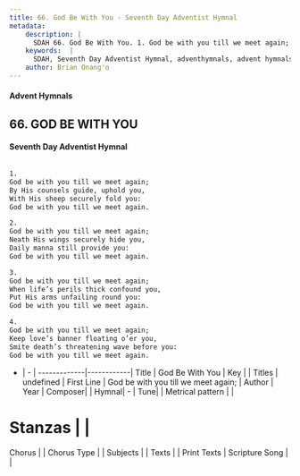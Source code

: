 ```yaml
---
title: 66. God Be With You - Seventh Day Adventist Hymnal
metadata:
    description: |
      SDAH 66. God Be With You. 1. God be with you till we meet again; By His counsels guide, uphold you, With His sheep securely fold you: God be with you till we meet again.
    keywords:  |
      SDAH, Seventh Day Adventist Hymnal, adventhymnals, advent hymnals, God Be With You, God be with you till we meet again; 
    author: Brian Onang'o
---
```


#### Advent Hymnals
## 66. GOD BE WITH YOU
#### Seventh Day Adventist Hymnal

```txt

1.
God be with you till we meet again;
By His counsels guide, uphold you,
With His sheep securely fold you:
God be with you till we meet again.

2.
God be with you till we meet again;
Neath His wings securely hide you,
Daily manna still provide you:
God be with you till we meet again.

3.
God be with you till we meet again;
When life’s perils thick confound you,
Put His arms unfailing round you:
God be with you till we meet again.

4.
God be with you till we meet again;
Keep love’s banner floating o’er you,
Smite death’s threatening wave before you:
God be with you till we meet again.

```

- |   -  |
-------------|------------|
Title | God Be With You |
Key |  |
Titles | undefined |
First Line | God be with you till we meet again; |
Author | 
Year | 
Composer|  |
Hymnal|  - |
Tune|  |
Metrical pattern | |
# Stanzas |  |
Chorus |  |
Chorus Type |  |
Subjects |  |
Texts |  |
Print Texts | 
Scripture Song |  |
  
